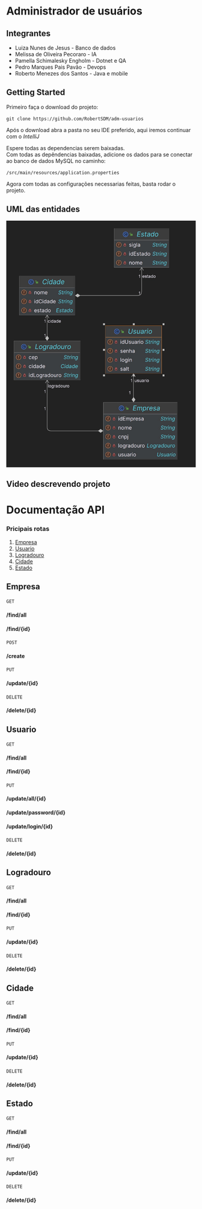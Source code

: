 
# Administrador de usuários

## Integrantes
- Luiza Nunes de Jesus - Banco de dados
- Melissa de Oliveira Pecoraro - IA
- Pamella Schimalesky Engholm - Dotnet e QA
- Pedro Marques Pais Pavão  - Devops
- Roberto Menezes dos Santos - Java e mobile


## Getting Started

Primeiro faça o download do projeto:
```
git clone https://github.com/RobertSDM/adm-usuarios
```

Após o download abra a pasta no seu IDE preferido, aqui iremos continuar com o *IntelliJ*

Espere todas as dependencias serem baixadas. \
Com todas as depêndencias baixadas, adicione os dados para se conectar ao banco de dados MySQL no caminho:
```
/src/main/resources/application.properties
```

Agora com todas as configurações necessarias feitas, basta rodar o projeto.

## UML das entidades

![](./imgs/UML_entidades.jpeg)


## Video descrevendo projeto

# Documentação API

### Pricipais rotas
1. [Empresa](#empresa)
2. [Usuario](#usuario)
3. [Logradouro](#logradouro)
4. [Cidade](#cidade)
5. [Estado](#estado)

## <a id="empresa"></a>Empresa

`GET`

#### /find/all

#### /find/{id}

`POST`

#### /create

`PUT`

#### /update/{id}

`DELETE`

#### /delete/{id}

## <a id="usuario"></a>Usuario

`GET`

#### /find/all

#### /find/{id}

`PUT`

#### /update/all/{id}

#### /update/password/{id}

#### /update/login/{id}

`DELETE`

#### /delete/{id}

## <a id="logradouro"></a>Logradouro

`GET`

#### /find/all

#### /find/{id}

`PUT`

#### /update/{id}

`DELETE`

#### /delete/{id}

## <a id="cidade"></a>Cidade

`GET`

#### /find/all

#### /find/{id}

`PUT`

#### /update/{id}

`DELETE`

#### /delete/{id}

## <a id="estado"></a>Estado

`GET`

#### /find/all

#### /find/{id}

`PUT`

#### /update/{id}

`DELETE`

#### /delete/{id}
